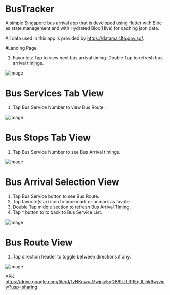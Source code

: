 # BusTracker

A simple Singapore bus arrival app that is developed using flutter with Bloc as state management and with Hydrated Bloc(Hive) for caching json data.

All data used in this app is provided by https://datamall.lta.gov.sg/.

#Landing Page
1. Favorites: Tap to view next bus arrival timing. Double Tap to refresh bus arrival timings.

![image](https://user-images.githubusercontent.com/79257863/126892993-76e8d549-c56b-4307-bfac-6fe8f58f0ef5.png)

# Bus Services Tab View
1. Tap Bus Service Number to view Bus Route. 

![image](https://user-images.githubusercontent.com/79257863/126893002-46eee694-bde6-486d-a8c2-c08bbb5cfd3f.png)

# Bus Stops Tab View
1. Tap Bus Service Number to see Bus Arrival timings.

![image](https://user-images.githubusercontent.com/79257863/126893016-d38a0ce7-19d6-45c5-8612-15a20f3e561c.png)

# Bus Arrival Selection View
1. Tap Bus Service button to see Bus Route.
2. Tap favorite(star) icon to bookmark or unmark as favote.
3. Double Tap middle section to refresh Bus Arrival Timing.
4. Tap ^ button to to back to Bus Service List.

![image](https://user-images.githubusercontent.com/79257863/126893028-9c29d671-a92d-448f-8d7c-c1fdc7548c4c.png)

# Bus Route View
1. Tap direction header to toggle between directions if any.

![image](https://user-images.githubusercontent.com/79257863/126893047-3c6bace6-19db-49df-870c-a0d9de0aac91.png)


APK: https://drive.google.com/file/d/1yNKnwuJ7wjniy5qQB8ULUfREqJLlhk6w/view?usp=sharing
